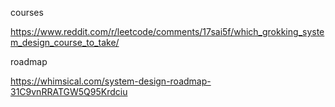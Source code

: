 courses

https://www.reddit.com/r/leetcode/comments/17sai5f/which_grokking_system_design_course_to_take/

roadmap

https://whimsical.com/system-design-roadmap-31C9vnRRATGW5Q95Krdciu